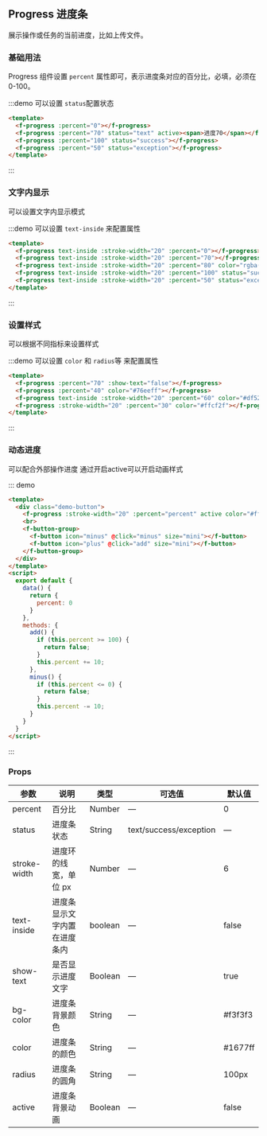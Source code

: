 ## Progress 进度条

展示操作或任务的当前进度，比如上传文件。

### 基础用法

Progress 组件设置 `percent` 属性即可，表示进度条对应的百分比，必填，必须在 0-100。

:::demo 可以设置 `status`配置状态

```html
<template>
  <f-progress :percent="0"></f-progress>
  <f-progress :percent="70" status="text" active><span>进度70</span></f-progress>
  <f-progress :percent="100" status="success"></f-progress>
  <f-progress :percent="50" status="exception"></f-progress>
</template>
```

:::

### 文字内显示

可以设置文字内显示模式

:::demo 可以设置 `text-inside` 来配置属性

```html
<template>
  <f-progress text-inside :stroke-width="20" :percent="0"></f-progress>
  <f-progress text-inside :stroke-width="20" :percent="70"></f-progress>
  <f-progress text-inside :stroke-width="20" :percent="80" color="rgba(142, 113, 199, 0.7)"></f-progress>
  <f-progress text-inside :stroke-width="20" :percent="100" status="success"></f-progress>
  <f-progress text-inside :stroke-width="20" :percent="50" status="exception"></f-progress>
</template>
```

:::

### 设置样式

可以根据不同指标来设置样式

:::demo 可以设置 `color` 和 `radius`等 来配置属性

```html
<template>
  <f-progress :percent="70" :show-text="false"></f-progress>
  <f-progress :percent="40" color="#76eeff"></f-progress>
  <f-progress text-inside :stroke-width="20" :percent="60" color="#df52ff"></f-progress>
  <f-progress :stroke-width="20" :percent="30" color="#ffcf2f"></f-progress>
</template>
```

:::

### 动态进度

可以配合外部操作进度 通过开启active可以开启动画样式

::: demo

```html
<template>
  <div class="demo-button">
    <f-progress :stroke-width="20" :percent="percent" active color="#ff86d8"></f-progress>
    <br>
    <f-button-group>
      <f-button icon="minus" @click="minus" size="mini"></f-button>
      <f-button icon="plus" @click="add" size="mini"></f-button>
    </f-button-group>
  </div>
</template>
<script>
  export default {
    data() {
      return {
        percent: 0
      }
    },
    methods: {
      add() {
        if (this.percent >= 100) {
          return false;
        }
        this.percent += 10;
      },
      minus() {
        if (this.percent <= 0) {
          return false;
        }
        this.percent -= 10;
      }
    }
  }
</script>
```

:::

### Props

| 参数      | 说明    | 类型      | 可选值       | 默认值   |
|---------- |-------- |---------- |-------------  |-------- |
| percent     | 百分比   | Number  |    —         |   0   |
| status   |  进度条状态   | String  |   text/success/exception   |  —    |
| stroke-width   |  进度环的线宽，单位 px   | Number  |   —   | 6   |
| text-inside  |  进度条显示文字内置在进度条内  | boolean  |   —   |  false   |
| show-text |  是否显示进度文字   | Boolean  |   —   |  true   |
| bg-color |  进度条背景颜色   | String  |   —   |  #f3f3f3   |
| color  |  进度条的颜色   | String  |   —   |  #1677ff   |
| radius |  进度条的圆角   | String  |   —   |  100px   |
| active |  进度条背景动画   | Boolean  |   —   |  false   |
